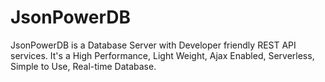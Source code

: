 # JsonPowerDB
JsonPowerDB is a Database Server with Developer friendly REST API services. It's a High Performance, Light Weight, Ajax Enabled, Serverless, Simple to Use, Real-time Database.
